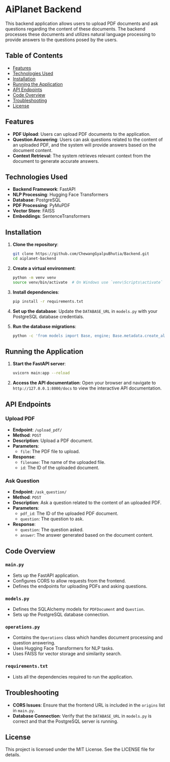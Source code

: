 # AiPlanet Backend

This backend application allows users to upload PDF documents and ask questions regarding the content of these documents. The backend processes these documents and utilizes natural language processing to provide answers to the questions posed by the users.

## Table of Contents

- [Features](#features)
- [Technologies Used](#technologies-used)
- [Installation](#installation)
- [Running the Application](#running-the-application)
- [API Endpoints](#api-endpoints)
- [Code Overview](#code-overview)
- [Troubleshooting](#troubleshooting)
- [License](#license)

## Features

- **PDF Upload**: Users can upload PDF documents to the application.
- **Question Answering**: Users can ask questions related to the content of an uploaded PDF, and the system will provide answers based on the document content.
- **Context Retrieval**: The system retrieves relevant context from the document to generate accurate answers.

## Technologies Used

- **Backend Framework**: FastAPI
- **NLP Processing**: Hugging Face Transformers
- **Database**: PostgreSQL
- **PDF Processing**: PyMuPDF
- **Vector Store**: FAISS
- **Embeddings**: SentenceTransformers

## Installation

1. **Clone the repository**:
    ```sh
    git clone https://github.com/ChewangGyalpuBhutia/Backend.git
    cd aiplanet-backend
    ```

2. **Create a virtual environment**:
    ```sh
    python -m venv venv
    source venv/bin/activate  # On Windows use `venv\Scripts\activate`
    ```

3. **Install dependencies**:
    ```sh
    pip install -r requirements.txt
    ```

4. **Set up the database**:
    Update the `DATABASE_URL` in `models.py` with your PostgreSQL database credentials.

5. **Run the database migrations**:
    ```sh
    python -c 'from models import Base, engine; Base.metadata.create_all(bind=engine)'
    ```

## Running the Application

1. **Start the FastAPI server**:
    ```sh
    uvicorn main:app --reload
    ```

2. **Access the API documentation**:
    Open your browser and navigate to `http://127.0.0.1:8000/docs` to view the interactive API documentation.

## API Endpoints

### Upload PDF

- **Endpoint**: `/upload_pdf/`
- **Method**: `POST`
- **Description**: Upload a PDF document.
- **Parameters**:
  - `file`: The PDF file to upload.
- **Response**:
  - `filename`: The name of the uploaded file.
  - `id`: The ID of the uploaded document.

### Ask Question

- **Endpoint**: `/ask_question/`
- **Method**: `POST`
- **Description**: Ask a question related to the content of an uploaded PDF.
- **Parameters**:
  - `pdf_id`: The ID of the uploaded PDF document.
  - `question`: The question to ask.
- **Response**:
  - `question`: The question asked.
  - `answer`: The answer generated based on the document content.

## Code Overview

### `main.py`

- Sets up the FastAPI application.
- Configures CORS to allow requests from the frontend.
- Defines the endpoints for uploading PDFs and asking questions.

### `models.py`

- Defines the SQLAlchemy models for `PDFDocument` and `Question`.
- Sets up the PostgreSQL database connection.

### `operations.py`

- Contains the `Operations` class which handles document processing and question answering.
- Uses Hugging Face Transformers for NLP tasks.
- Uses FAISS for vector storage and similarity search.

### `requirements.txt`

- Lists all the dependencies required to run the application.

## Troubleshooting

- **CORS Issues**: Ensure that the frontend URL is included in the `origins` list in `main.py`.
- **Database Connection**: Verify that the `DATABASE_URL` in `models.py` is correct and that the PostgreSQL server is running.

## License

This project is licensed under the MIT License. See the LICENSE file for details.
